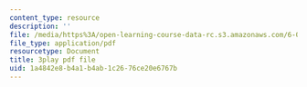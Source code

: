 ```yaml
---
content_type: resource
description: ''
file: /media/https%3A/open-learning-course-data-rc.s3.amazonaws.com/6-0001-introduction-to-computer-science-and-programming-in-python-fall-2016/1a4842e8b4a1b4ab1c2676ce20e6767b_P-0w8xWcnDQ.pdf
file_type: application/pdf
resourcetype: Document
title: 3play pdf file
uid: 1a4842e8-b4a1-b4ab-1c26-76ce20e6767b
---
```

